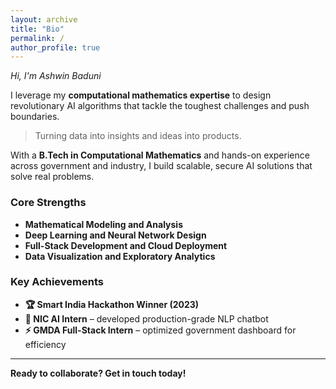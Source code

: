 ```yaml
---
layout: archive
title: "Bio"
permalink: /
author_profile: true
---
```


*Hi, I'm Ashwin Baduni*

I leverage my **computational mathematics expertise** to design revolutionary AI algorithms that tackle the toughest challenges and push boundaries.

> Turning data into insights and ideas into products.

With a **B.Tech in Computational Mathematics** and hands-on experience across government and industry, I build scalable, secure AI solutions that solve real problems.

### Core Strengths
- **Mathematical Modeling and Analysis** 
- **Deep Learning and Neural Network Design**  
- **Full-Stack Development and Cloud Deployment**  
- **Data Visualization and Exploratory Analytics**

### Key Achievements
- **🏆 Smart India Hackathon Winner (2023)**
- **🤖 NIC AI Intern** – developed production-grade NLP chatbot
- **⚡ GMDA Full-Stack Intern** – optimized government dashboard for efficiency

---

**Ready to collaborate? Get in touch today!**
